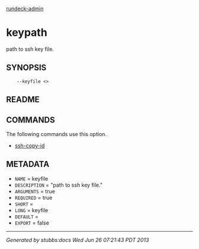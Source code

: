 [rundeck-admin](../../index.html)

# keypath

path to ssh key file.

## SYNOPSIS

        --keyfile <>

## README



## COMMANDS

The following commands use this option.

* [ssh-copy-id](../../commands/ssh-copy-id/index.html)

## METADATA

* `NAME` = keyfile
* `DESCRIPTION` = "path to ssh key file."
* `ARGUMENTS` = true
* `REQUIRED` = true
* `SHORT` = 
* `LONG` = keyfile
* `DEFAULT` = 
* `EXPORT` = false

----

*Generated by stubbs:docs Wed Jun 26 07:21:43 PDT 2013*

